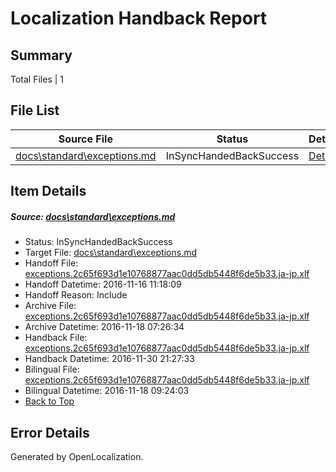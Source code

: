 # <a name='report-top'></a> Localization Handback Report

## Summary
 Total Files | 1

## File List
 Source File | Status | Details 
 ----------- | ------ | ------- 
 [docs\standard\exceptions.md](https://github.com/dotnet/docs/blob/9584699ad7e745ae3cb059b1bb8327301c9a3286/docs/standard/exceptions.md) | InSyncHandedBackSuccess | [Details](#5271b63a47aa2fcc81cd9c8b1ffd22e6188294123352)

## Item Details
##### <a name='5271b63a47aa2fcc81cd9c8b1ffd22e6188294123352'></a> Source: [docs\standard\exceptions.md](https://github.com/dotnet/docs/blob/9584699ad7e745ae3cb059b1bb8327301c9a3286/docs/standard/exceptions.md)
* Status: InSyncHandedBackSuccess
* Target File: [docs\standard\exceptions.md](https://github.com/dotnet/docs.ja-jp/blob/bbab99831b84358e67792c529275f00cc39abfa8/docs/standard/exceptions.md)
* Handoff File: [exceptions.2c65f693d1e10768877aac0dd5db5448f6de5b33.ja-jp.xlf](https://github.com/dotnet/docs.handoff/blob/12b6799713a1b06202f08f78cb6c25dd469783c4/ol-handoff/dotnet/docs.ja-jp/master/ht-p2/exceptions.2c65f693d1e10768877aac0dd5db5448f6de5b33.ja-jp.xlf)
* Handoff Datetime: 2016-11-16 11:18:09
* Handoff Reason: Include
* Archive File: [exceptions.2c65f693d1e10768877aac0dd5db5448f6de5b33.ja-jp.xlf](https://github.com/dotnet/docs.handoff/blob/0463cbc0cd2c36f2c1459721d992b0da8ae4da3e/ol-archive/dotnet/docs.ja-jp/master/ht-p2/exceptions.2c65f693d1e10768877aac0dd5db5448f6de5b33.ja-jp.xlf)
* Archive Datetime: 2016-11-18 07:26:34
* Handback File: [exceptions.2c65f693d1e10768877aac0dd5db5448f6de5b33.ja-jp.xlf](https://github.com/dotnet/docs.handback/blob/2299e98870b53e9d6236b5169c8e64879b72cc15/ol-handback/dotnet/docs.ja-jp/master/ht-p2/exceptions.2c65f693d1e10768877aac0dd5db5448f6de5b33.ja-jp.xlf)
* Handback Datetime: 2016-11-30 21:27:33
* Bilingual File: [exceptions.2c65f693d1e10768877aac0dd5db5448f6de5b33.ja-jp.xlf](https://github.com/dotnet/docs.handback/blob/2d3bc5294628f7dd114352a5105967d65643f3b7/ol-handback/dotnet/docs.ja-jp/master/ht-p2/exceptions.2c65f693d1e10768877aac0dd5db5448f6de5b33.ja-jp.xlf)
* Bilingual Datetime: 2016-11-18 09:24:03
* [Back to Top](#report-top)


## Error Details

Generated by OpenLocalization.
